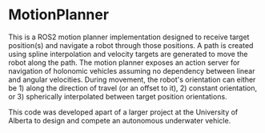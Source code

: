 # MotionPlanner
This is a ROS2 motion planner implementation designed to receive target position(s) and navigate a robot through those positions. A path is created using spline interpolation and velocity targets are generated to move the robot along the path. The motion planner exposes an action server for navigation of holonomic vehicles assuming no dependency between linear and angular velocities. During movement, the robot's orientation can either be 1) along the direction of travel (or an offset to it), 2) constant orientation, or 3) spherically interpolated between target position orientations. 

This code was developed apart of a larger project at the University of Alberta to design and compete an autonomous underwater vehicle.
